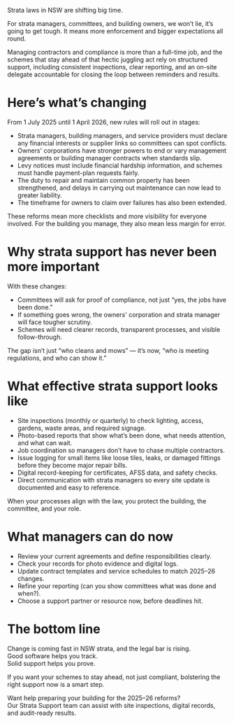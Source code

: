 Strata laws in NSW are shifting big time.

For strata managers, committees, and building owners, we won’t lie, it’s going to get tough. It means more enforcement and bigger expectations all round.

Managing contractors and compliance is more than a full-time job, and the schemes that stay ahead of that hectic juggling act rely on structured support, including consistent inspections, clear reporting, and an on-site delegate accountable for closing the loop between reminders and results.

# Here’s what’s changing

From 1 July 2025 until 1 April 2026, new rules will roll out in stages:

- Strata managers, building managers, and service providers must declare any financial interests or supplier links so committees can spot conflicts.
- Owners' corporations have stronger powers to end or vary management agreements or building manager contracts when standards slip.
- Levy notices must include financial hardship information, and schemes must handle payment-plan requests fairly.
- The duty to repair and maintain common property has been strengthened, and delays in carrying out maintenance can now lead to greater liability.
- The timeframe for owners to claim over failures has also been extended.

These reforms mean more checklists and more visibility for everyone involved. For the building you manage, they also mean less margin for error.

# Why strata support has never been more important

With these changes:

- Committees will ask for proof of compliance, not just “yes, the jobs have been done.”
- If something goes wrong, the owners' corporation and strata manager will face tougher scrutiny.
- Schemes will need clearer records, transparent processes, and visible follow-through.

The gap isn’t just “who cleans and mows” — it’s now, “who is meeting regulations, and who can show it.”

# What effective strata support looks like

- Site inspections (monthly or quarterly) to check lighting, access, gardens, waste areas, and required signage.
- Photo-based reports that show what’s been done, what needs attention, and what can wait.
- Job coordination so managers don’t have to chase multiple contractors.
- Issue logging for small items like loose tiles, leaks, or damaged fittings before they become major repair bills.
- Digital record-keeping for certificates, AFSS data, and safety checks.
- Direct communication with strata managers so every site update is documented and easy to reference.

When your processes align with the law, you protect the building, the committee, and your role.

# What managers can do now

- Review your current agreements and define responsibilities clearly.
- Check your records for photo evidence and digital logs.
- Update contract templates and service schedules to match 2025–26 changes.
- Refine your reporting (can you show committees what was done and when?).
- Choose a support partner or resource now, before deadlines hit.

# The bottom line

Change is coming fast in NSW strata, and the legal bar is rising.  
Good software helps you track.  
Solid support helps you prove.

If you want your schemes to stay ahead, not just compliant, bolstering the right support now is a smart step.

Want help preparing your building for the 2025–26 reforms?  
Our Strata Support team can assist with site inspections, digital records, and audit-ready results.
